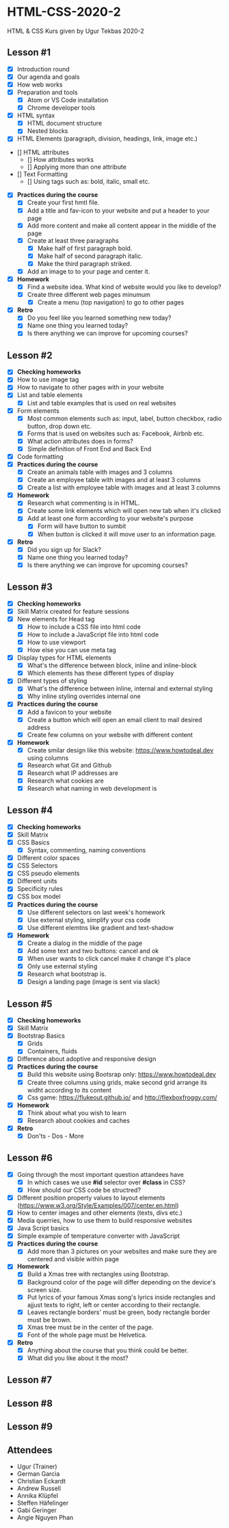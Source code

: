# HTML-CSS-2020-2
HTML &amp; CSS Kurs given by Ugur Tekbas 2020-2

## Lesson #1

* [x] Introduction round
* [x] Our agenda and goals
* [x] How web works
* [x] Preparation and tools
  * [x] Atom or VS Code installation
  * [x] Chrome developer tools
* [x] HTML syntax
  * [x] HTML document structure
  * [x] Nested blocks
* [x] HTML Elements (paragraph, division, headings, link, image etc.)
* [] HTML attributes
  * [] How attributes works
  * [] Applying more than one attribute
* [] Text Formatting
  * [] Using tags such as: bold, italic, small etc.

* [x] **Practices during the course**
  * [x] Create your first hmtl file.
  * [x] Add a title and fav-icon to your website and put a header to your page
  * [x] Add more content and make all content appear in the middle of the page
  * [x] Create at least three paragraphs
    * [x] Make half of first paragraph bold.
    * [x] Make half of second paragraph italic.
    * [x] Make the third paragraph striked.
  * [x] Add an image to to your page and center it.
* [x] **Homework**
    * [x] Find a website idea. What kind of website would you like to develop?
    * [x] Create three different web pages minumum
        * [x] Create a menu (top navigation) to go to other pages
* [x] **Retro**
    * [x] Do you feel like you learned something new today?
    * [x] Name one thing you learned today?
    * [x] Is there anything we can improve for upcoming courses?
    
## Lesson #2

* [x] **Checking homeworks**
* [x] How to use image tag
* [x] How to navigate to other pages with in your website
* [x] List and table elements
    * [x] List and table examples that is used on real websites
* [x] Form elements
    * [x] Most common elements such as: input, label, button checkbox, radio button, drop down etc.
    * [x] Forms that is used on websites such as: Facebook, Airbnb etc.
    * [x] What action attributes does in forms?
    * [x] Simple definition of Front End and Back End
* [x] Code formatting
* [x] **Practices during the course**
    * [x] Create an animals table with images and 3 columns
    * [x] Create an employee table with images and at least 3 columns
    * [x] Create a list with employee table with images and at least 3 columns
 * [x] **Homework**
    * [x] Research what commenting is in HTML.
    * [x] Create some link elements which will open new tab when it's clicked
    * [x] Add at least one form according to your website's purpose
        * [x] Form will have button to sumbit
        * [x] When button is clicked it will move user to an information page.
* [x] **Retro**
    * [x] Did you sign up for Slack?
    * [x] Name one thing you learned today?
    * [x] Is there anything we can improve for upcoming courses?
    
## Lesson #3

* [x] **Checking homeworks**
* [x] Skill Matrix created for feature sessions
* [x] New elements for Head tag
    * [x] How to include a CSS file into html code
    * [x] How to include a JavaScript file into html code
    * [x] How to use viewport
    * [x] How else you can use meta tag
* [x] Display types for HTML elements
    * [x] What's the difference between block, inline and inline-block
    * [x] Which elements has these different types of display
* [x] Different types of styling
    * [x] What's the difference between inline, internal and external styling
    * [x] Why inline styling overrides internal one
* [x] **Practices during the course**
    * [x] Add a favicon to your website
    * [x] Create a button which will open an email client to mail desired address
    * [x] Create few columns on your website with different content        
* [x] **Homework**
    * [x] Create smilar design like this website: https://www.howtodeal.dev using columns
    * [x] Research what Git and Github
    * [x] Research what IP addresses are
    * [x] Research what cookies are
    * [x] Research what naming in web development is

## Lesson #4

* [x] **Checking homeworks**
* [x] Skill Matrix 
* [x] CSS Basics
    * [x] Syntax, commenting, naming conventions
* [x] Different color spaces
* [x] CSS Selectors
* [x] CSS pseudo elements
* [x] Different units
* [x] Specificity rules
* [x] CSS box model
* [x] **Practices during the course**
    * [x] Use different selectors on last week's homework
    * [x] Use external styling, simplify your css code
    * [x] Use different elemtns like gradient and text-shadow
* [x] **Homework**
    * [x] Create a dialog in the middle of the page
    * [x] Add some text and two buttons: cancel and ok
    * [x] When user wants to click cancel make it change it's place
    * [x] Only use external styling
    * [x] Research what bootstrap is.
    * [x] Design a landing page (image is sent via slack)
    
## Lesson #5

* [x] **Checking homeworks**
* [x] Skill Matrix 
* [x] Bootstrap Basics
    * [x] Grids
    * [x] Containers, fluids
* [x] Difference about adoptive and responsive design
* [x] **Practices during the course**
    * [x] Build this website using Bootsrap only: https://www.howtodeal.dev 
    * [x] Create three columns using grids, make second grid arrange its widht according to its content
    * [x] Css game: https://flukeout.github.io/   and http://flexboxfroggy.com/
* [x] **Homework**
    * [x] Think about what you wish to learn
    * [x] Research about cookies and caches   
* [x] **Retro**
    * [x] Don'ts - Dos - More

## Lesson #6

* [x] Going through the most important question attandees have
    * [x] In which cases we use **#id** selector over **#class** in CSS?
    * [x] How should our CSS code be structred?
* [x] Different position property values to layout elements (https://www.w3.org/Style/Examples/007/center.en.html)
* [x] How to center images and other elements (texts, divs etc.)
* [x] Media querries, how to use them to build responsive websites
* [x] Java Script basics
* [x] Simple example of temperature converter with JavaScript
* [x] **Practices during the course**
    * [x] Add more than 3 pictures on your websites and make sure they are centered and visible within page 
* [x] **Homework**
    * [x] Build a Xmas tree with rectangles using Bootstrap.
    * [x] Background color of the page will differ depending on the device's screen size.
    * [x] Put lyrics of your famous Xmas song's lyrics inside rectangles and ajjust texts to right, left or center according to their rectangle.
    * [x] Leaves rectangle borders' must be green, body rectangle border must be brown.
    * [x] Xmas tree must be in the center of the page.
    * [x] Font of the whole page must be Helvetica.
* [x] **Retro**
    * [x] Anything about the course that you think could be better.
    * [x] What did you like about it the most?

## Lesson #7
## Lesson #8
## Lesson #9

## Attendees
- Ugur (Trainer)
- German Garcia
- Christian Eckardt
- Andrew Russell
- Annika Klüpfel
- Steffen Häfelinger
- Gabi Geringer
- Angie Nguyen Phan

